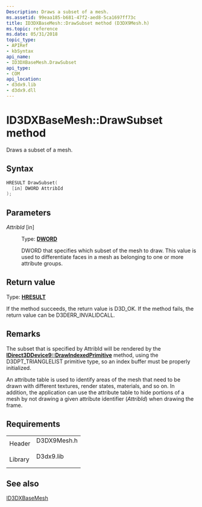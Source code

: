 ```yaml
---
Description: Draws a subset of a mesh.
ms.assetid: 99eaa185-b681-47f2-aed8-5ca1697ff73c
title: ID3DXBaseMesh::DrawSubset method (D3DX9Mesh.h)
ms.topic: reference
ms.date: 05/31/2018
topic_type:
- APIRef
- kbSyntax
api_name:
- ID3DXBaseMesh.DrawSubset
api_type:
- COM
api_location:
- d3dx9.lib
- d3dx9.dll
---
```


# ID3DXBaseMesh::DrawSubset method

Draws a subset of a mesh.

## Syntax


```C++
HRESULT DrawSubset(
  [in] DWORD AttribId
);
```



## Parameters

<dl> <dt>

*AttribId* \[in\]
</dt> <dd>

Type: **[**DWORD**](https://msdn.microsoft.com/library/Aa383751(v=VS.85).aspx)**

DWORD that specifies which subset of the mesh to draw. This value is used to differentiate faces in a mesh as belonging to one or more attribute groups.

</dd> </dl>

## Return value

Type: **[**HRESULT**](https://msdn.microsoft.com/library/Bb401631(v=MSDN.10).aspx)**

If the method succeeds, the return value is D3D\_OK. If the method fails, the return value can be D3DERR\_INVALIDCALL.

## Remarks

The subset that is specified by AttribId will be rendered by the [**IDirect3DDevice9::DrawIndexedPrimitive**](https://msdn.microsoft.com/library/Bb174369(v=VS.85).aspx) method, using the D3DPT\_TRIANGLELIST primitive type, so an index buffer must be properly initialized.

An attribute table is used to identify areas of the mesh that need to be drawn with different textures, render states, materials, and so on. In addition, the application can use the attribute table to hide portions of a mesh by not drawing a given attribute identifier (*AttribId*) when drawing the frame.

## Requirements



|                    |                                                                                        |
|--------------------|----------------------------------------------------------------------------------------|
| Header<br/>  | <dl> <dt>D3DX9Mesh.h</dt> </dl> |
| Library<br/> | <dl> <dt>D3dx9.lib</dt> </dl>   |



## See also

<dl> <dt>

[ID3DXBaseMesh](id3dxbasemesh.md)
</dt> </dl>

 

 





